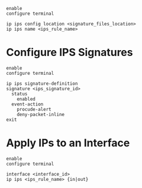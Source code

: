 
```Cisco IOS
enable
configure terminal

ip ips config location <signature_files_location>
ip ips name <ips_rule_name>
```

# Configure IPS Signatures

```Cisco IOS
enable
configure terminal

ip ips signature-definition
signature <ips_signature_id>
  status
    enabled
  event-action
    procude-alert
    deny-packet-inline
exit
```

# Apply IPs to an Interface

```Cisco IOS
enable
configure terminal

interface <interface_id>
ip ips <ips_rule_name> {in|out}
```
